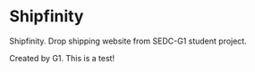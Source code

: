 # Shipfinity
Shipfinity. Drop shipping website from SEDC-G1 student project.

Created by G1. This is a test!